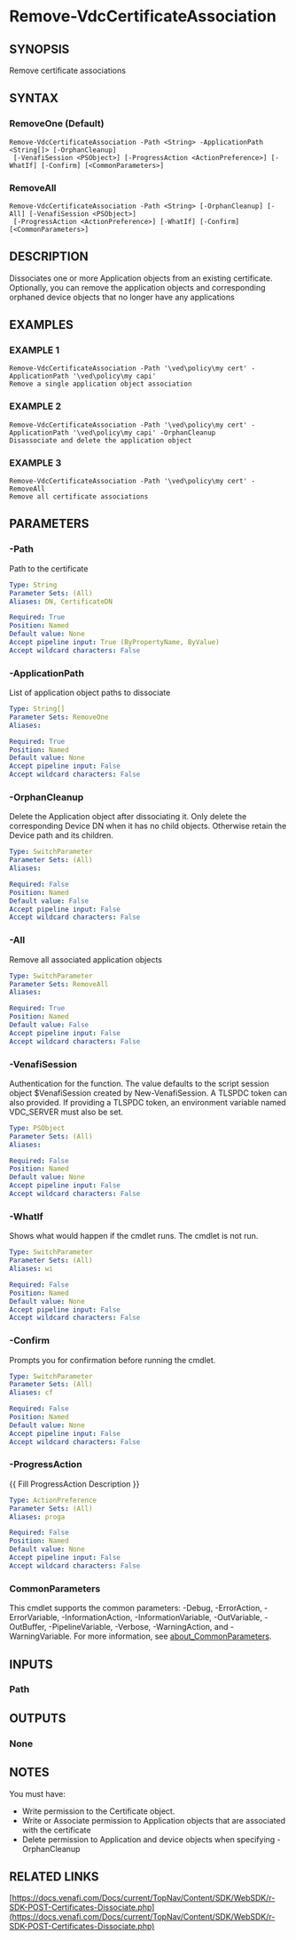 # Remove-VdcCertificateAssociation

## SYNOPSIS
Remove certificate associations

## SYNTAX

### RemoveOne (Default)
```
Remove-VdcCertificateAssociation -Path <String> -ApplicationPath <String[]> [-OrphanCleanup]
 [-VenafiSession <PSObject>] [-ProgressAction <ActionPreference>] [-WhatIf] [-Confirm] [<CommonParameters>]
```

### RemoveAll
```
Remove-VdcCertificateAssociation -Path <String> [-OrphanCleanup] [-All] [-VenafiSession <PSObject>]
 [-ProgressAction <ActionPreference>] [-WhatIf] [-Confirm] [<CommonParameters>]
```

## DESCRIPTION
Dissociates one or more Application objects from an existing certificate.
Optionally, you can remove the application objects and corresponding orphaned device objects that no longer have any applications

## EXAMPLES

### EXAMPLE 1
```
Remove-VdcCertificateAssociation -Path '\ved\policy\my cert' -ApplicationPath '\ved\policy\my capi'
Remove a single application object association
```

### EXAMPLE 2
```
Remove-VdcCertificateAssociation -Path '\ved\policy\my cert' -ApplicationPath '\ved\policy\my capi' -OrphanCleanup
Disassociate and delete the application object
```

### EXAMPLE 3
```
Remove-VdcCertificateAssociation -Path '\ved\policy\my cert' -RemoveAll
Remove all certificate associations
```

## PARAMETERS

### -Path
Path to the certificate

```yaml
Type: String
Parameter Sets: (All)
Aliases: DN, CertificateDN

Required: True
Position: Named
Default value: None
Accept pipeline input: True (ByPropertyName, ByValue)
Accept wildcard characters: False
```

### -ApplicationPath
List of application object paths to dissociate

```yaml
Type: String[]
Parameter Sets: RemoveOne
Aliases:

Required: True
Position: Named
Default value: None
Accept pipeline input: False
Accept wildcard characters: False
```

### -OrphanCleanup
Delete the Application object after dissociating it.
Only delete the corresponding Device DN when it has no child objects.
Otherwise retain the Device path and its children.

```yaml
Type: SwitchParameter
Parameter Sets: (All)
Aliases:

Required: False
Position: Named
Default value: False
Accept pipeline input: False
Accept wildcard characters: False
```

### -All
Remove all associated application objects

```yaml
Type: SwitchParameter
Parameter Sets: RemoveAll
Aliases:

Required: True
Position: Named
Default value: False
Accept pipeline input: False
Accept wildcard characters: False
```

### -VenafiSession
Authentication for the function.
The value defaults to the script session object $VenafiSession created by New-VenafiSession.
A TLSPDC token can also provided.
If providing a TLSPDC token, an environment variable named VDC_SERVER must also be set.

```yaml
Type: PSObject
Parameter Sets: (All)
Aliases:

Required: False
Position: Named
Default value: None
Accept pipeline input: False
Accept wildcard characters: False
```

### -WhatIf
Shows what would happen if the cmdlet runs.
The cmdlet is not run.

```yaml
Type: SwitchParameter
Parameter Sets: (All)
Aliases: wi

Required: False
Position: Named
Default value: None
Accept pipeline input: False
Accept wildcard characters: False
```

### -Confirm
Prompts you for confirmation before running the cmdlet.

```yaml
Type: SwitchParameter
Parameter Sets: (All)
Aliases: cf

Required: False
Position: Named
Default value: None
Accept pipeline input: False
Accept wildcard characters: False
```

### -ProgressAction
{{ Fill ProgressAction Description }}

```yaml
Type: ActionPreference
Parameter Sets: (All)
Aliases: proga

Required: False
Position: Named
Default value: None
Accept pipeline input: False
Accept wildcard characters: False
```

### CommonParameters
This cmdlet supports the common parameters: -Debug, -ErrorAction, -ErrorVariable, -InformationAction, -InformationVariable, -OutVariable, -OutBuffer, -PipelineVariable, -Verbose, -WarningAction, and -WarningVariable. For more information, see [about_CommonParameters](http://go.microsoft.com/fwlink/?LinkID=113216).

## INPUTS

### Path
## OUTPUTS

### None
## NOTES
You must have:
- Write permission to the Certificate object.
- Write or Associate permission to Application objects that are associated with the certificate
- Delete permission to Application and device objects when specifying -OrphanCleanup

## RELATED LINKS

[https://docs.venafi.com/Docs/current/TopNav/Content/SDK/WebSDK/r-SDK-POST-Certificates-Dissociate.php](https://docs.venafi.com/Docs/current/TopNav/Content/SDK/WebSDK/r-SDK-POST-Certificates-Dissociate.php)

